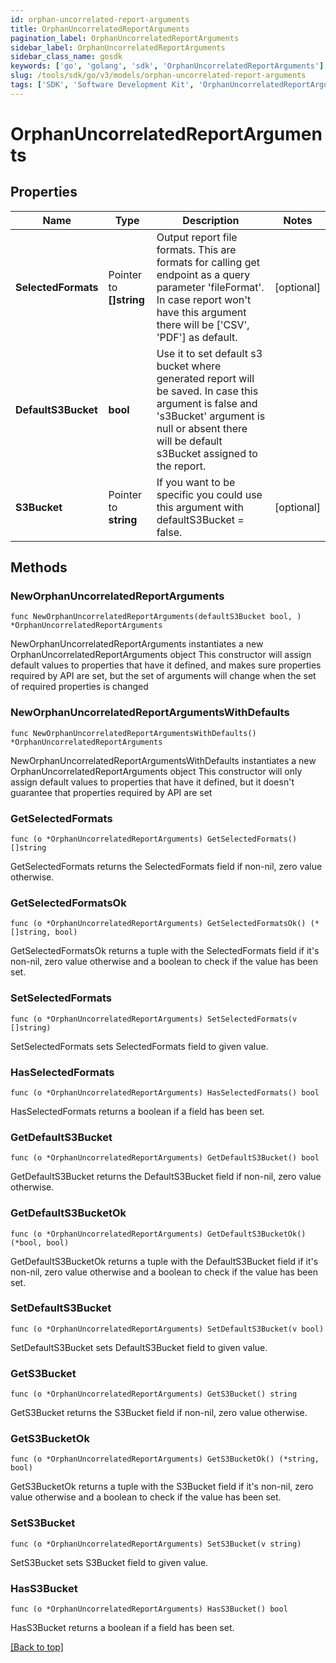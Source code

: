 ```yaml
---
id: orphan-uncorrelated-report-arguments
title: OrphanUncorrelatedReportArguments
pagination_label: OrphanUncorrelatedReportArguments
sidebar_label: OrphanUncorrelatedReportArguments
sidebar_class_name: gosdk
keywords: ['go', 'golang', 'sdk', 'OrphanUncorrelatedReportArguments'] 
slug: /tools/sdk/go/v3/models/orphan-uncorrelated-report-arguments
tags: ['SDK', 'Software Development Kit', 'OrphanUncorrelatedReportArguments']
---
```


# OrphanUncorrelatedReportArguments

## Properties

Name | Type | Description | Notes
------------ | ------------- | ------------- | -------------
**SelectedFormats** |  Pointer to **[]string** | Output report file formats. This are formats for calling get endpoint as a query parameter &#39;fileFormat&#39;.  In case report won&#39;t have this argument there will be [&#39;CSV&#39;, &#39;PDF&#39;] as default. | [optional] 
**DefaultS3Bucket** |  **bool** | Use it to set default s3 bucket where generated report will be saved.  In case this argument is false and &#39;s3Bucket&#39; argument is null or absent there will be default s3Bucket assigned to the report. | 
**S3Bucket** |  Pointer to **string** | If you want to be specific you could use this argument with defaultS3Bucket &#x3D; false. | [optional] 

## Methods

### NewOrphanUncorrelatedReportArguments

`func NewOrphanUncorrelatedReportArguments(defaultS3Bucket bool, ) *OrphanUncorrelatedReportArguments`

NewOrphanUncorrelatedReportArguments instantiates a new OrphanUncorrelatedReportArguments object
This constructor will assign default values to properties that have it defined,
and makes sure properties required by API are set, but the set of arguments
will change when the set of required properties is changed

### NewOrphanUncorrelatedReportArgumentsWithDefaults

`func NewOrphanUncorrelatedReportArgumentsWithDefaults() *OrphanUncorrelatedReportArguments`

NewOrphanUncorrelatedReportArgumentsWithDefaults instantiates a new OrphanUncorrelatedReportArguments object
This constructor will only assign default values to properties that have it defined,
but it doesn't guarantee that properties required by API are set

### GetSelectedFormats

`func (o *OrphanUncorrelatedReportArguments) GetSelectedFormats() []string`

GetSelectedFormats returns the SelectedFormats field if non-nil, zero value otherwise.

### GetSelectedFormatsOk

`func (o *OrphanUncorrelatedReportArguments) GetSelectedFormatsOk() (*[]string, bool)`

GetSelectedFormatsOk returns a tuple with the SelectedFormats field if it's non-nil, zero value otherwise
and a boolean to check if the value has been set.

### SetSelectedFormats

`func (o *OrphanUncorrelatedReportArguments) SetSelectedFormats(v []string)`

SetSelectedFormats sets SelectedFormats field to given value.

### HasSelectedFormats

`func (o *OrphanUncorrelatedReportArguments) HasSelectedFormats() bool`

HasSelectedFormats returns a boolean if a field has been set.

### GetDefaultS3Bucket

`func (o *OrphanUncorrelatedReportArguments) GetDefaultS3Bucket() bool`

GetDefaultS3Bucket returns the DefaultS3Bucket field if non-nil, zero value otherwise.

### GetDefaultS3BucketOk

`func (o *OrphanUncorrelatedReportArguments) GetDefaultS3BucketOk() (*bool, bool)`

GetDefaultS3BucketOk returns a tuple with the DefaultS3Bucket field if it's non-nil, zero value otherwise
and a boolean to check if the value has been set.

### SetDefaultS3Bucket

`func (o *OrphanUncorrelatedReportArguments) SetDefaultS3Bucket(v bool)`

SetDefaultS3Bucket sets DefaultS3Bucket field to given value.


### GetS3Bucket

`func (o *OrphanUncorrelatedReportArguments) GetS3Bucket() string`

GetS3Bucket returns the S3Bucket field if non-nil, zero value otherwise.

### GetS3BucketOk

`func (o *OrphanUncorrelatedReportArguments) GetS3BucketOk() (*string, bool)`

GetS3BucketOk returns a tuple with the S3Bucket field if it's non-nil, zero value otherwise
and a boolean to check if the value has been set.

### SetS3Bucket

`func (o *OrphanUncorrelatedReportArguments) SetS3Bucket(v string)`

SetS3Bucket sets S3Bucket field to given value.

### HasS3Bucket

`func (o *OrphanUncorrelatedReportArguments) HasS3Bucket() bool`

HasS3Bucket returns a boolean if a field has been set.


[[Back to top]](#) 


